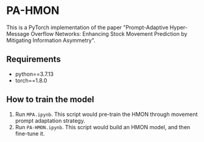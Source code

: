 # PA-HMON

This is a PyTorch implementation of the paper "Prompt-Adaptive Hyper-Message Overflow Networks: Enhancing Stock Movement Prediction by Mitigating Information Asymmetry".

## Requirements
* python==3.7.13
* torch==1.8.0

## How to train the model
1. Run `MPA.ipynb`.
This script would pre-train the HMON through movement prompt adaptation strategy.
2. Run `PA-HMON.ipynb`.
This script would build an HMON model, and then fine-tune it.
